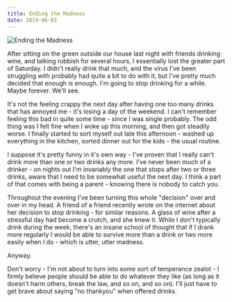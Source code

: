 ```yaml
---
title: Ending the Madness
date: 2019-06-01
---
```


![Ending the Madness](https://source.unsplash.com/jpkvklXwt98/1600x900)

After sitting on the green outside our house last night with friends drinking wine, and talking rubbish for several hours, I essentially lost the greater part of Saturday. I didn't really drink that much, and the virus I've been struggling with probably had quite a bit to do with it, but I've pretty much decided that enough is enough. I'm going to stop drinking for a while. Maybe forever. We'll see.

It's not the feeling crappy the next day after having one too many drinks that has annoyed me - it's losing a day of the weekend. I can't remember feeling this bad in quite some time - since I was single probably. The odd thing was I felt fine when I woke up this morning, and then got steadily worse. I finally started to sort myself out late this afternoon - washed up everything in the kitchen, sorted dinner out for the kids - the usual routine.

I suppose it's pretty funny in it's own way - I've proven that I really can't drink more than one or two drinks any more. I've never been much of a drinker - on nights out I'm invariably the one that stops after two or three drinks, aware that I need to be somewhat useful the next day. I think a part of that comes with being a parent - knowing there is nobody to catch you.

Throughout the evening I've been turning this whole "decision" over and over in my head. A friend of a friend recently wrote on the internet about her decision to stop drinking - for similar reasons. A glass of wine after a stressful day had become a crutch, and she knew it. While I don't typically drink during the week, there's an insane school of thought that if I drank more regularly I would be able to survive more than a drink or two more easily when I do - which is utter, utter madness.

Anyway.

Don't worry - I'm not about to turn into some sort of temperance zealot - I firmly believe people should be able to do whatever they like (as long as it doesn't harm others, break the law, and so on, and so on). I'll just have to get brave about saying "no thankyou" when offered drinks.